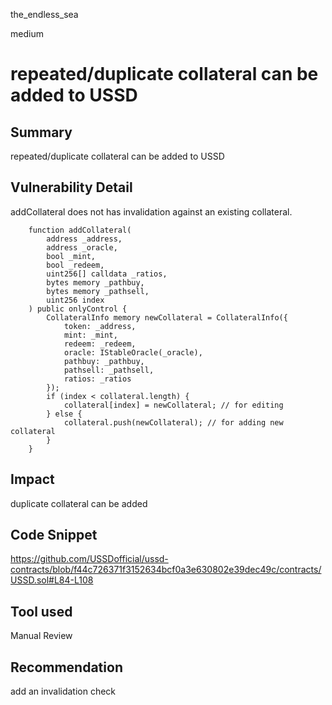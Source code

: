 the_endless_sea

medium

# repeated/duplicate collateral can be added to USSD

## Summary
repeated/duplicate collateral can be added to USSD

## Vulnerability Detail
addCollateral does not has invalidation against an existing collateral.

```solidity
    function addCollateral(
        address _address,
        address _oracle,
        bool _mint,
        bool _redeem,
        uint256[] calldata _ratios,
        bytes memory _pathbuy,
        bytes memory _pathsell,
        uint256 index
    ) public onlyControl {
        CollateralInfo memory newCollateral = CollateralInfo({
            token: _address,
            mint: _mint,
            redeem: _redeem,
            oracle: IStableOracle(_oracle),
            pathbuy: _pathbuy,
            pathsell: _pathsell,
            ratios: _ratios
        });
        if (index < collateral.length) {
            collateral[index] = newCollateral; // for editing
        } else {
            collateral.push(newCollateral); // for adding new collateral
        }
    }
```

## Impact
duplicate collateral can be added

## Code Snippet
https://github.com/USSDofficial/ussd-contracts/blob/f44c726371f3152634bcf0a3e630802e39dec49c/contracts/USSD.sol#L84-L108
## Tool used

Manual Review

## Recommendation
add an invalidation check